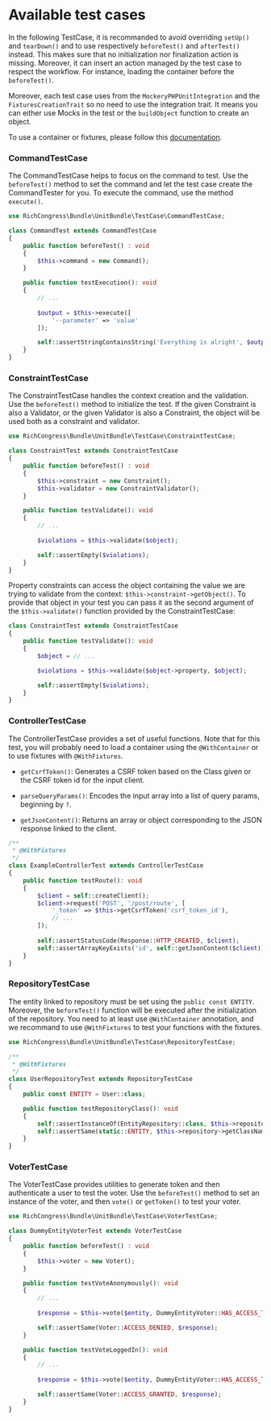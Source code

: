 # Available test cases

In the following TestCase, it is recommanded to avoid overriding `setUp()` and `tearDown()` and to use respectively `beforeTest()` and `afterTest()` instead. This makes sure that no initialization nor finalization action is missing. Moreover, it can insert an action managed by the test case to respect the workflow. For instance, loading the container before the `beforeTest()`.

Moreover, each test case uses from the `MockeryPHPUnitIntegration` and the `FixturesCreationTrait` so no need to use the integration trait. It means you can either use Mocks in the test or the `buildObject` function to create an object.

To use a container or fixtures, please follow this [documentation](Annotations.md).


### CommandTestCase

The CommandTestCase helps to focus on the command to test. Use the `beforeTest()` method to set the command and let the test case create the CommandTester for you. To execute the command, use the method `execute()`.

```php
use RichCongress\Bundle\UnitBundle\TestCase\CommandTestCase;

class CommandTest extends CommandTestCase
{
    public function beforeTest() : void
    {
        $this->command = new Command();
    }

    public function testExecution(): void
    {
        // ...
    
        $output = $this->execute([
            '--parameter' => 'value'
        ]);

        self::assertStringContainsString('Everything is alright', $output);
    }
}
```


### ConstraintTestCase

The ConstraintTestCase handles the context creation and the validation. Use the `beforeTest()` method to initialize the test. If the given Constraint is also a Validator, or the given Validator is also a Constraint, the object will be used both as a constraint and validator.

```php
use RichCongress\Bundle\UnitBundle\TestCase\ConstraintTestCase;

class ConstraintTest extends ConstraintTestCase
{
    public function beforeTest() : void
    {
        $this->constraint = new Constraint();
        $this->validator = new ConstraintValidator();
    }

    public function testValidate(): void
    {
        // ...
    
        $violations = $this->validate($object);

        self::assertEmpty($violations);
    }
}
```

Property constraints can access the object containing the value we are trying to validate from the context: `$this->constraint->getObject()`. To provide that object in your test you can pass it as the second argument of the `$this->validate()` function provided by the ConstraintTestCase:

```php
class ConstraintTest extends ConstraintTestCase
{
    public function testValidate(): void
    {
        $object = // ...

        $violations = $this->validate($object->property, $object);

        self::assertEmpty($violations);
    }
}
```

### ControllerTestCase

The ControllerTestCase provides a set of useful functions. Note that for this test, you will probably need to load a container using the `@WithContainer` or to use fixtures with `@WithFixtures`.

- `getCsrfToken()`: Generates a CSRF token based on the Class given or the CSRF token id for the input client.

- `parseQueryParams()`: Encodes the input array into a list of query params, beginning by `?`.

- `getJsonContent()`: Returns an array or object corresponding to the JSON response linked to the client.

```php
/**
 * @WithFixtures
 */
class ExampleControllerTest extends ControllerTestCase
{
    public function testRoute(): void
    {
        $client = self::createClient();
        $client->request('POST', '/post/route', [
            '_token' => $this->getCsrfToken('csrf_token_id'),
            // ...
        ]);
        
        self::assertStatusCode(Response::HTTP_CREATED, $client);
        self::assertArrayKeyExists('id', self::getJsonContent($client));
    }
}
```


### RepositoryTestCase

The entity linked to repository must be set using the `public const ENTITY`. Moreover, the `beforeTest()` function will be executed after the initialization of the repository. You need to at least use `@WithContainer` annotation, and we recommand to use `@WithFixtures` to test your functions with the fixtures.

```php
use RichCongress\Bundle\UnitBundle\TestCase\RepositoryTestCase;

/**
 * @WithFixtures
 */
class UserRepositoryTest extends RepositoryTestCase
{
    public const ENTITY = User::class;

    public function testRepositoryClass(): void
    {
        self::assertInstanceOf(EntityRepository::class, $this->repository);
        self::assertSame(static::ENTITY, $this->repository->getClassName());
    }
}
```


### VoterTestCase

The VoterTestCase provides utilities to generate token and then authenticate a user to test the voter. Use the `beforeTest()` method to set an instance of the voter, and then `vote()` or `getToken()` to test your voter.

```php
use RichCongress\Bundle\UnitBundle\TestCase\VoterTestCase;

class DummyEntityVoterTest extends VoterTestCase
{
    public function beforeTest() : void
    {
        $this->voter = new Voter();
    }

    public function testVoteAnonymously(): void
    {
        // ...
    
        $response = $this->vote($entity, DummyEntityVoter::HAS_ACCESS_TO_ENTITY);

        self::assertSame(Voter::ACCESS_DENIED, $response);
    }

    public function testVoteLoggedIn(): void
    {
        // ...
    
        $response = $this->vote($entity, DummyEntityVoter::HAS_ACCESS_TO_ENTITY, $user);

        self::assertSame(Voter::ACCESS_GRANTED, $response);
    }
}
```




